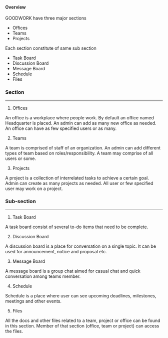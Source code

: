 #### Overview
GOODWORK have three major sections 

- Offices
- Teams
- Projects

Each section constitute of same sub section

- Task Board
- Discussion Board
- Message Board
- Schedule
- Files

### Section
***

1. Offices

An office is a workplace where people work. By default an office named Headquarter is placed. An admin can add as many new office as needed. An office can have as few specified users or as many.

2. Teams

A team is comprised of staff of an organization. An admin can add different types of team based on roles/responsibility. A team may comprise of all users or some.

3. Projects

A project is a collection of interrelated tasks to achieve a certain goal. Admin can create as many projects as needed. All user or few specified user may work on a project.

### Sub-section
***

1. Task Board

A task board consist of several to-do items that need to be complete.

2. Discussion Board

A discussion board is a place for conversation on a single topic. It can be used for announcement, notice and proposal etc.

3. Message Board

A message board is a group chat aimed for casual chat and quick conversation among teams member.

4. Schedule

Schedule is a place where user can see upcoming deadlines, milestones, meetings and other events.

5. Files

All the docs and other files related to a team, project or office can be found in this section. Member of that section (office, team or project) can access the files.

